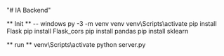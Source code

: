 "# IA Backend" 

** Init ** -- windows
py -3 -m venv venv
venv\Scripts\activate
pip install Flask
pip install Flask_cors
pip install pandas
pip install sklearn


** run **
venv\Scripts\activate
python server.py